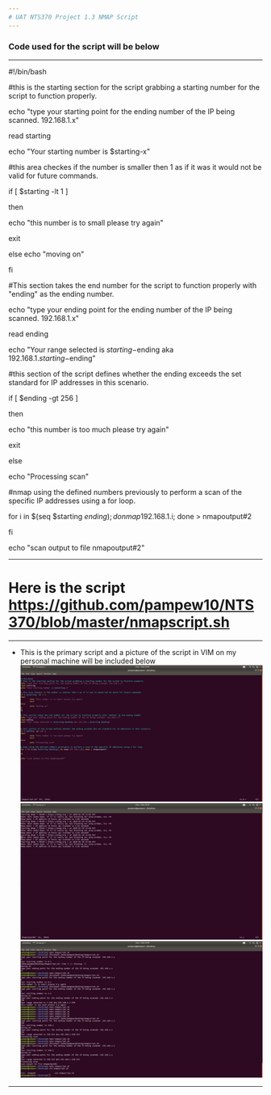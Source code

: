 ```yaml
---
# UAT NTS370 Project 1.3 NMAP Script
---
```

### Code used for the script will be below
---
#!/bin/bash

#this is the starting section for the script grabbing a starting number for the script to function properly.

echo "type your starting point for the ending number of the IP being scanned. 192.168.1.x"

read starting

echo "Your starting number is $starting-x"

#this area checkes if the number is smaller then 1 as if it was it would not be valid for future commands.

if [ $starting -lt 1 ]

then

echo "this number is to small please try again"

exit

else
echo "moving on"

fi

#This section takes the end number for the script to function properly with "ending" as the ending number.

echo "type your ending point for the ending number of the IP being scanned. 192.168.1.x"

read ending

echo "Your range selected is $starting-$ending aka 192.168.1.$starting-$ending"


#this section of the script defines whether the ending exceeds the set standard for IP addresses in this scenario.

if [ $ending -gt 256 ]

then

echo "this number is too much please try again"

exit

else

echo "Processing scan"

#nmap using the defined numbers previously to perform a scan of the specific IP addresses using a for loop.

for i in $(seq $starting $ending); do nmap 192.168.1.$i; done > nmapoutput#2

fi

echo "scan output to file nmapoutput#2"

---

# Here is the script https://github.com/pampew10/NTS370/blob/master/nmapscript.sh

---

+ This is the primary script and a picture of the script in VIM on my personal machine will be included below
![](https://github.com/pampew10/NTS370/blob/master/scriptinfo.png)
![](https://github.com/pampew10/NTS370/blob/master/scriptoutput.png)
![](https://github.com/pampew10/NTS370/blob/master/scriptrun.png)
---
